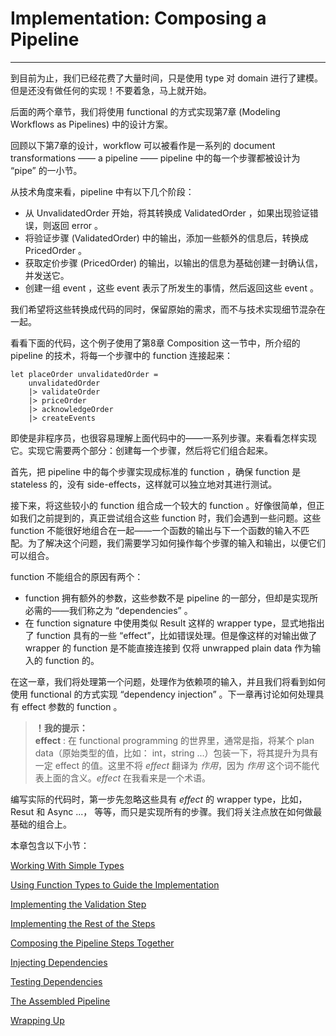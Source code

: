 # Implementation: Composing a Pipeline
---

到目前为止，我们已经花费了大量时间，只是使用 type 对 domain 进行了建模。但是还没有做任何的实现！不要着急，马上就开始。

后面的两个章节，我们将使用 functional 的方式实现第7章 (Modeling Workflows as Pipelines) 中的设计方案。

回顾以下第7章的设计，workflow 可以被看作是一系列的 document transformations —— a pipeline —— pipeline 中的每一个步骤都被设计为 “pipe” 的一小节。

从技术角度来看，pipeline 中有以下几个阶段：
* 从 UnvalidatedOrder 开始，将其转换成 ValidatedOrder ，如果出现验证错误，则返回 error 。
* 将验证步骤 (ValidatedOrder) 中的输出，添加一些额外的信息后，转换成 PricedOrder 。
* 获取定价步骤 (PricedOrder) 的输出，以输出的信息为基础创建一封确认信，并发送它。
* 创建一组 event ，这些 event 表示了所发生的事情，然后返回这些 event 。

我们希望将这些转换成代码的同时，保留原始的需求，而不与技术实现细节混杂在一起。

看看下面的代码，这个例子使用了第8章 Composition 这一节中，所介绍的 pipeline 的技术，将每一个步骤中的 function 连接起来：
```
let placeOrder unvalidatedOrder =
    unvalidatedOrder
    |> validateOrder
    |> priceOrder
    |> acknowledgeOrder
    |> createEvents
```
即使是非程序员，也很容易理解上面代码中的——一系列步骤。来看看怎样实现它。实现它需要两个部分：创建每一个步骤，然后将它们组合起来。

首先，把 pipeline 中的每个步骤实现成标准的 function ，确保 function 是 stateless 的，没有 side-effects，这样就可以独立地对其进行测试。

接下来，将这些较小的 function 组合成一个较大的 function 。好像很简单，但正如我们之前提到的，真正尝试组合这些 function 时，我们会遇到一些问题。这些 function 不能很好地组合在一起——一个函数的输出与下一个函数的输入不匹配。为了解决这个问题，我们需要学习如何操作每个步骤的输入和输出，以便它们可以组合。

function 不能组合的原因有两个：
* function 拥有额外的参数，这些参数不是 pipeline 的一部分，但却是实现所必需的——我们称之为 “dependencies” 。
* 在 function signature 中使用类似 Result 这样的 wrapper type，显式地指出了 function 具有的一些 “effect”，比如错误处理。但是像这样的对输出做了 wrapper 的 function 是不能直接连接到 仅将 unwrapped plain data 作为输入的 function 的。

在这一章，我们将处理第一个问题，处理作为依赖项的输入，并且我们将看到如何使用 functional 的方式实现 “dependency injection” 。下一章再讨论如何处理具有 effect 参数的 function 。

> **！我的提示：**  
> **effect** : 在 functional programming 的世界里，通常是指，将某个 plan data（原始类型的值，比如： int，string ...）包装一下，将其提升为具有一定 effect 的值。这里不将 *effect* 翻译为 *作用*，因为 *作用* 这个词不能代表上面的含义。*effect* 在我看来是一个术语。

编写实际的代码时，第一步先忽略这些具有 *effect* 的 wrapper type，比如，Resut 和 Async ...， 等等，而只是实现所有的步骤。我们将关注点放在如何做最基础的组合上。

本章包含以下小节：

[Working With Simple Types](./Working-With-Simple-Types.md)  

[Using Function Types to Guide the Implementation](./Using-Function-Types-to-Guide-the-Implementation.md)  

[Implementing the Validation Step](./Implementing-the-Validation-Step.md)  

[Implementing the Rest of the Steps](./Implementing-the-Rest-of-the-Steps.md)  

[Composing the Pipeline Steps Together](./Composing-the-Pipeline-Steps-Together.md)  

[Injecting Dependencies](./Injecting-Dependencies.md)  

[Testing Dependencies](./Testing-Dependencies.md)  

[The Assembled Pipeline](./The-Assembled-Pipeline.md)  

[Wrapping Up](./Wrapping-Up.md)  


